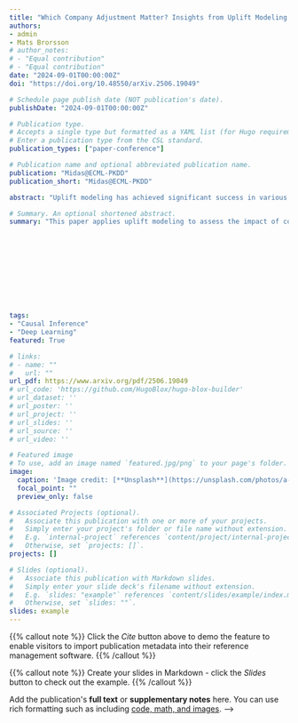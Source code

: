 ```yaml
---
title: "Which Company Adjustment Matter? Insights from Uplift Modeling on Financial Health"
authors:
- admin
- Mats Brorsson
# author_notes:
# - "Equal contribution"
# - "Equal contribution"
date: "2024-09-01T00:00:00Z"
doi: "https://doi.org/10.48550/arXiv.2506.19049"

# Schedule page publish date (NOT publication's date).
publishDate: "2024-09-01T00:00:00Z"

# Publication type.
# Accepts a single type but formatted as a YAML list (for Hugo requirements).
# Enter a publication type from the CSL standard.
publication_types: ["paper-conference"]

# Publication name and optional abbreviated publication name.
publication: "Midas@ECML-PKDD"
publication_short: "Midas@ECML-PKDD"

abstract: "Uplift modeling has achieved significant success in various fields, particularly in online marketing. It is a method that primarily utilizes machine learning and deep learning to estimate individual treatment effects. This paper we apply uplift modeling to analyze the effect of company adjustment on their financial status, and we treat these adjustment as treatments or interventions in this study. Although there have been extensive studies and application regarding binary treatments, multiple treatments, and continuous treatments, company adjustment are often more complex than these scenarios, as they constitute a series of multiple time-dependent actions. The effect estimation of company adjustment needs to take into account not only individual treatment traits but also the temporal order of this series of treatments. This study collects a real-world data set about company financial statements and reported behavior in Luxembourg for the experiments. First, we use two meta-learners and three other well-known uplift models to analyze different company adjustment by simplifying the adjustment as binary treatments. Furthermore, we propose a new uplift modeling framework (MTDnet) to address the time-dependent nature of these adjustment, and the experimental result shows the necessity of considering the timing of these adjustment."

# Summary. An optional shortened abstract.
summary: "This paper applies uplift modeling to assess the impact of company adjustments on financial status, proposing a new framework (MTDnet) that accounts for the time-dependent nature of these actions and demonstrating that the timing of adjustments significantly influences their effectiveness."











tags:
- "Causal Inference"
- "Deep Learning"
featured: True

# links:
# - name: ""
#   url: ""
url_pdf: https://www.arxiv.org/pdf/2506.19049
# url_code: 'https://github.com/HugoBlox/hugo-blox-builder'
# url_dataset: ''
# url_poster: ''
# url_project: ''
# url_slides: ''
# url_source: ''
# url_video: ''

# Featured image
# To use, add an image named `featured.jpg/png` to your page's folder. 
image:
  caption: 'Image credit: [**Unsplash**](https://unsplash.com/photos/a-bicycle-sign-lies-on-the-ground-4F4p30xJumE)'
  focal_point: ""
  preview_only: false

# Associated Projects (optional).
#   Associate this publication with one or more of your projects.
#   Simply enter your project's folder or file name without extension.
#   E.g. `internal-project` references `content/project/internal-project/index.md`.
#   Otherwise, set `projects: []`.
projects: []

# Slides (optional).
#   Associate this publication with Markdown slides.
#   Simply enter your slide deck's filename without extension.
#   E.g. `slides: "example"` references `content/slides/example/index.md`.
#   Otherwise, set `slides: ""`.
slides: example
---
```


{{% callout note %}}
Click the *Cite* button above to demo the feature to enable visitors to import publication metadata into their reference management software.
{{% /callout %}}

{{% callout note %}}
Create your slides in Markdown - click the *Slides* button to check out the example.
{{% /callout %}}

Add the publication's **full text** or **supplementary notes** here. You can use rich formatting such as including [code, math, and images](https://docs.hugoblox.com/content/writing-markdown-latex/). -->
